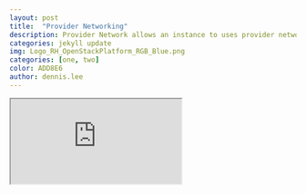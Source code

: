 ```yaml
---
layout: post
title:  "Provider Networking"
description: Provider Network allows an instance to uses provider network that connects to the physical network infrastructure via layer-2 (bridging/switching). This article describes how Provider Network works in RHOSP.
categories: jekyll update
img: Logo_RH_OpenStackPlatform_RGB_Blue.png
categories: [one, two]
color: ADD8E6
author: dennis.lee
---
```




<iframe src="https://docs.google.com/document/d/e/2PACX-1vS_OMAsvueZnNEvIjE7VLw1NDYe2kriK15V84GMctyQC2zZj8R-QrCwn-UkpELcX8ZJHFLMmIyFVKT4/pub?embedded=true"></iframe>


